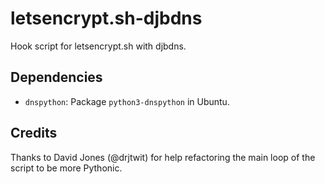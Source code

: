 # letsencrypt.sh-djbdns

Hook script for letsencrypt.sh with djbdns.

## Dependencies

 * `dnspython`: Package `python3-dnspython` in Ubuntu.

## Credits

Thanks to David Jones (@drjtwit) for help refactoring the main loop of the
script to be more Pythonic.
